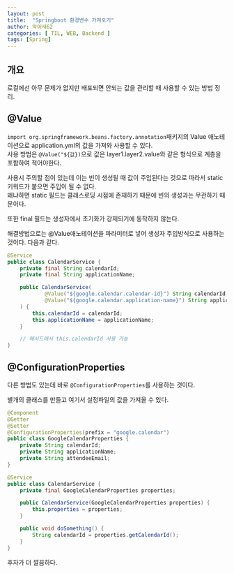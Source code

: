 ```yaml
---
layout: post
title:  "Springboot 환경변수 가져오기"
author: 악어새62
categories: [ TIL, WEB, Backend ]
tags: [Spring]
---
```

## 개요

로컬에선 아무 문제가 없지만 배포되면 안되는 값을 관리할 때 사용할 수 있는 방법 정리.

## @Value

`import org.springframework.beans.factory.annotation`패키지의 Value 애노테이션으로 application.yml의 값을 가져와 사용할 수 있다.  
사용 방법은 `@Value("${값})`으로 값은 layer1.layer2.value와 같은 형식으로 계층을 포함하여 적어야한다.  

사용시 주의할 점이 있는데 이는 빈이 생성될 때 값이 주입된다는 것으로 따라서 static 키워드가 붙으면 주입이 될 수 없다.  
왜냐하면 static 필드는 클래스로딩 시점에 존재하기 때문에 빈의 생성과는 무관하기 때문이다.

또한 final 필드는 생성자에서 초기화가 강제되기에 동작하지 않는다.

해결방법으로는 @Value애노테이션을 파라미터로 넣어 생성자 주입방식으로 사용하는 것이다. 다음과 같다.

```java
@Service
public class CalendarService {
    private final String calendarId;
    private final String applicationName;

    public CalendarService(
            @Value("${google.calendar.calendar-id}") String calendarId,
            @Value("${google.calendar.application-name}") String applicationName
    ) {
        this.calendarId = calendarId;
        this.applicationName = applicationName;
    }

    // 메서드에서 this.calendarId 사용 가능
}
```

## @ConfigurationProperties

다른 방법도 있는데 바로 `@ConfigurationProperties`를 사용하는 것이다.  

별개의 클래스를 만들고 여기서 설정파일의 값을 가져올 수 있다.
```java
@Component
@Getter
@Setter
@ConfigurationProperties(prefix = "google.calendar")
public class GoogleCalendarProperties {
    private String calendarId;
    private String applicationName;
    private String attendeeEmail;
}
```

```java 
@Service
public class CalendarService {
    private final GoogleCalendarProperties properties;

    public CalendarService(GoogleCalendarProperties properties) {
        this.properties = properties;
    }

    public void doSomething() {
        String calendarId = properties.getCalendarId();
    }
}
```
후자가 더 깔끔하다.